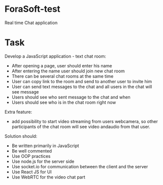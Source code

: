 # ForaSoft-test
Real time Chat application

# Task

Develop a JavaScript application - text chat room:

* After opening a page, user should enter his name
* After entering the name user should join new chat room
* There can be several chat rooms at the same time
* User can copy link to the room and send to another user to invite him
* User can send text messages to the chat and all users in the chat will see message
* Users should see who sent message to the chat and when
* Users should see who is in the chat room right now

Extra feature: 

* add possibility to start video streaming from users webcamera, so other participants of the chat room will see video andaudio from that user.

Solution should:

* Be written primarily in JavaScript
* Be well commented
* Use OOP practices
* Use node.js for the server side
* Use socket.io for communication between the client and the server
* Use React JS for UI
* Use WebRTC for the video chat part

